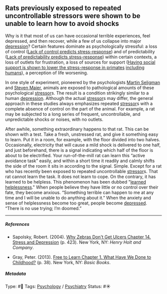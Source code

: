 ## Rats previously exposed to repeated uncontrollable stressors were shown to be unable to learn how to avoid shocks

Why is it that most of us can have occasional terrible experiences, feel depressed, and then recover, while a few of us collapse into major [depression](Depression.md)? Certain features dominate as psychologically stressful: a loss of control ([Lack of control predicts stress-response](Lack%20of%20control%20predicts%20stress-response.md)) and of predictability ([Lack of predictability predicts stress-response](Lack%20of%20predictability%20predicts%20stress-response.md)) within certain contexts, a loss of outlets for frustration, a loss of sources for support ([Having social support is shown to lower the stress-response in primates](Having%20social%20support%20is%20shown%20to%20lower%20the%20stress-response%20in%20primates.md) [including humans](Having%20social%20support%20is%20shown%20to%20lower%20the%20stress-response%20in%20humans.md)), a perception of life worsening. 

In one style of experiment, pioneered by the psychologists [Martin Seligman]() and [Steven Maier](), animals are exposed to pathological amounts of these psychological [stressor](Stressor.md)s. The result is a condition strikingly similar to a human [depression](Depression.md). Although the actual [stressor](Stressor.md)s may differ, the general approach in these studies always emphasizes repeated [stressor](Stressor.md)s with a complete absence of control on the part of the animal. For example, a rat may be subjected to a long series of frequent, uncontrollable, and unpredictable shocks or noises, with no outlets.

After awhile, something extraordinary happens to that rat. This can be shown with a test. Take a fresh, unstressed rat, and give it something easy to learn. Put it in a room, for example, with the floor divided into two halves. Occasionally, electricity that will cause a mild shock is delivered to one half, and just beforehand, there is a signal indicating which half of the floor is about to be electrified. Your run-of-the-mill rat can learn this “active avoidance task” easily, and within a short time it readily and calmly shifts the side of the room it sits in according to the signal. Simple. Except for a rat who has recently been exposed to repeated uncontrollable [stressor](Stressor.md)s. That rat cannot learn the task. It does not learn to cope. On the contrary, it has learned to be helpless. This phenomenon has been dubbed "[learned helplessness](Learned%20helplessness.md)." When people believe they have little or no control over their fate, they become anxious. “Something terrible can happen to me at any time and I will be unable to do anything about it.” When the anxiety and sense of helplessness become too great, people become [depressed](Depression.md). “There is no use trying; I’m doomed.” 

---

##### References

* Sapolsky, Robert. (2004). [Why Zebras Don't Get Ulcers Chapter 14. Stress and Depression](Why%20Zebras%20Don't%20Get%20Ulcers%20Chapter%2014.%20Stress%20and%20Depression.md) (p. 423). New York, NY: *Henry Holt and Company*.

* Gray, Peter. (2013). [Free to Learn Chapter 1. What Have We Done to Childhood?](Free%20to%20Learn%20Chapter%201.%20What%20Have%20We%20Done%20to%20Childhood%3F.md) (p. 38). New York, NY: *Basic Books*.

##### Metadata

Type: #🔴 
Tags: [Psychology](Psychology.md) / [Psychiatry](Psychiatry.md)
Status: #☀️ 
